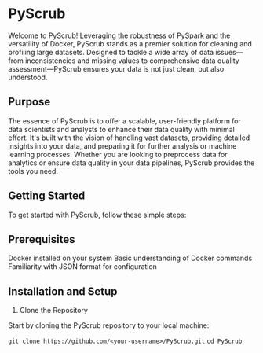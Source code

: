 # PyScrub
Welcome to PyScrub! Leveraging the robustness of PySpark and the versatility of Docker, PyScrub stands as a premier solution for cleaning and profiling large datasets. Designed to tackle a wide array of data issues—from inconsistencies and missing values to comprehensive data quality assessment—PyScrub ensures your data is not just clean, but also understood.

## Purpose
The essence of PyScrub is to offer a scalable, user-friendly platform for data scientists and analysts to enhance their data quality with minimal effort. It's built with the vision of handling vast datasets, providing detailed insights into your data, and preparing it for further analysis or machine learning processes. Whether you are looking to preprocess data for analytics or ensure data quality in your data pipelines, PyScrub provides the tools you need.

## Getting Started
To get started with PyScrub, follow these simple steps:

## Prerequisites
Docker installed on your system
Basic understanding of Docker commands
Familiarity with JSON format for configuration

## Installation and Setup

1. Clone the Repository

Start by cloning the PyScrub repository to your local machine:

`git clone https://github.com/<your-username>/PyScrub.git`
`cd PyScrub`